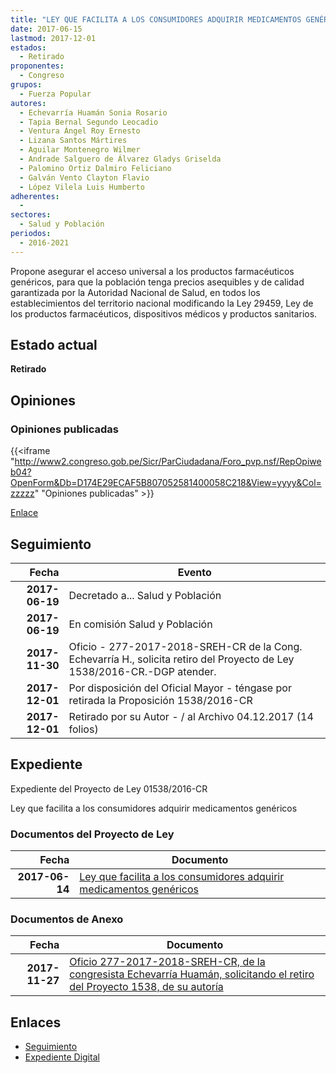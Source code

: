 ```yaml
---
title: "LEY QUE FACILITA A LOS CONSUMIDORES ADQUIRIR MEDICAMENTOS GENÉRICOS"
date: 2017-06-15
lastmod: 2017-12-01
estados: 
  - Retirado
proponentes: 
  - Congreso
grupos: 
  - Fuerza Popular
autores: 
  - Echevarría Huamán Sonia Rosario
  - Tapia Bernal Segundo Leocadio
  - Ventura Ángel Roy Ernesto
  - Lizana Santos Mártires
  - Aguilar Montenegro Wilmer
  - Andrade Salguero de Álvarez Gladys Griselda
  - Palomino Ortiz Dalmiro Feliciano
  - Galván Vento Clayton Flavio
  - López Vilela Luis Humberto
adherentes: 
  - 
sectores: 
  - Salud y Población
periodos: 
  - 2016-2021
---
```


Propone asegurar el acceso universal a los productos farmacéuticos genéricos, para que la población tenga precios asequibles y de calidad garantizada por la Autoridad Nacional de Salud, en todos los establecimientos del territorio nacional modificando la Ley 29459, Ley de los productos farmacéuticos, dispositivos médicos y productos sanitarios.


## Estado actual

**Retirado**

## Opiniones

### Opiniones publicadas

{{<iframe "http://www2.congreso.gob.pe/Sicr/ParCiudadana/Foro_pvp.nsf/RepOpiweb04?OpenForm&Db=D174E29ECAF5B807052581400058C218&View=yyyy&Col=zzzzz" "Opiniones publicadas" >}}

[Enlace](http://www2.congreso.gob.pe/Sicr/ParCiudadana/Foro_pvp.nsf/RepOpiweb04?OpenForm&Db=D174E29ECAF5B807052581400058C218&View=yyyy&Col=zzzzz)

## Seguimiento

| Fecha | Evento |
|------:|--------|
| **2017-06-19** | Decretado a... Salud y Población|
| **2017-06-19** | En comisión Salud y Población|
| **2017-11-30** | Oficio - 277-2017-2018-SREH-CR de la Cong. Echevarría H., solicita retiro del Proyecto de Ley 1538/2016-CR.-DGP atender.|
| **2017-12-01** | Por disposición del Oficial Mayor - téngase por retirada la Proposición 1538/2016-CR|
| **2017-12-01** | Retirado por su Autor - / al Archivo 04.12.2017 (14 folios)|


## Expediente

Expediente del Proyecto de Ley 01538/2016-CR

Ley que facilita a los consumidores adquirir medicamentos genéricos


### Documentos del Proyecto de Ley

| Fecha | Documento |
|------:|--------|
| **2017-06-14** | [Ley que facilita a los consumidores adquirir medicamentos genéricos](http://www.leyes.congreso.gob.pe/Documentos/2016_2021/Proyectos_de_Ley_y_de_Resoluciones_Legislativas/PL0153820170614.pdf) |

### Documentos de Anexo

| Fecha | Documento |
|------:|--------|
| **2017-11-27** | [Oficio 277-2017-2018-SREH-CR, de la congresista Echevarría Huamán, solicitando el retiro del Proyecto 1538, de su autoría](http://www.leyes.congreso.gob.pe/Documentos/2016_2021/Oficios/Congresistas/OFICIO-277-2017-2018-SREH-CR.pdf) |

## Enlaces 

- [Seguimiento](http://www2.congreso.gob.pe/Sicr/TraDocEstProc/CLProLey2016.nsf/f7fff46988ca05b1052578e100829cc7/b3e56982f7980dfc05258140007f65e5?OpenDocument)
- [Expediente Digital](http://www2.congreso.gob.pehttp://www2.congreso.gob.pe/Sicr/TraDocEstProc/CLProLey2016.nsf/f7fff46988ca05b1052578e100829cc7/b3e56982f7980dfc05258140007f65e5?OpenDocument&Click=05257FB7005EB655.eb71d0cf91d8294e05256cdf006b5706/$Body/0.1C6C)
